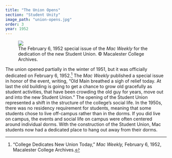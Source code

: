 ```yaml
---
title: "The Union Opens"
section: "Student Unity"
image_path: "union-opens.jpg"
order: 3
year: 1952
---
```


<figure>
   <img src="/mac-history/images/union-opens.jpg">
   <figcaption>
     The February 6, 1952 special issue of the <i>Mac Weekly</i> for the dedication of the new Student Union. © Macalester College Archives.
   </figcaption>
</figure>

The union opened partially in the winter of 1951, but it was officially dedicated on February 6, 1952.[^1] The _Mac Weekly_ published a special issue in honor of the event, writing, “Old Main breathed a sigh of relief today. At last the old building is going to get a chance to grow old gracefully as student activities, that have been crowding the old guy for years, move out and into the new Student Union.” The opening of the Student Union represented a shift in the structure of the college’s social life. In the 1950s, there was no residency requirement for students, meaning that some students chose to live off-campus rather than in the dorms. If you did live on campus, the events and social life on campus were often centered around individual dorms. With the construction of the Student Union, Mac students now had a dedicated place to hang out away from their dorms.


[^1]:
    “College Dedicates New Union Today,” _Mac Weekly,_ February 6, 1952, Macalester College Archives. 
